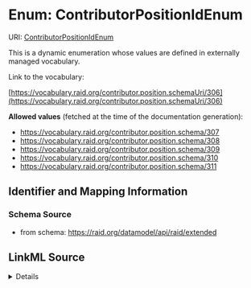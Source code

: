 # Enum: ContributorPositionIdEnum 



URI: [ContributorPositionIdEnum](../enums/ContributorPositionIdEnum.md)


This is a dynamic enumeration whose values are defined in externally managed vocabulary. 

Link to the vocabulary:

[https://vocabulary.raid.org/contributor.position.schemaUri/306](https://vocabulary.raid.org/contributor.position.schemaUri/306)


**Allowed values** (fetched at the time of the documentation generation):

* https://vocabulary.raid.org/contributor.position.schema/307
* https://vocabulary.raid.org/contributor.position.schema/308
* https://vocabulary.raid.org/contributor.position.schema/309
* https://vocabulary.raid.org/contributor.position.schema/310
* https://vocabulary.raid.org/contributor.position.schema/311











## Identifier and Mapping Information







### Schema Source


* from schema: https://raid.org/datamodel/api/raid/extended







## LinkML Source

<details>
```yaml
name: ContributorPositionIdEnum
from_schema: https://raid.org/datamodel/api/raid/extended
rank: 1000
reachable_from:
  source_ontology: https://vocabs.ardc.edu.au/repository/api/sparql/raid_research-activity-identifier-raid-controlled-lists_raid-cl-v1-1
  source_nodes:
  - https://vocabulary.raid.org/contributor.position.schemaUri/306
  relationship_types:
  - skos:narrower
  is_direct: true
  include_self: false
  traverse_up: false

```
</details>